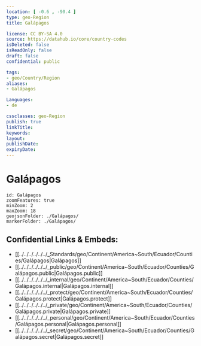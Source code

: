 ```yaml
---
location: [ -0.6 , -90.4 ] 
type: geo-Region
title: Galápagos

license: CC BY-SA 4.0
source: https://datahub.io/core/country-codes
isDeleted: false
isReadOnly: false
draft: false
confidential: public

tags:
- geo/Country/Region
aliases:
- Galápagos

Languages:
- de

cssclasses: geo-Region
publish: true
linkTitle: 
keywords: 
layout: 
publishDate: 
expiryDate: 
---
```


# Galápagos

```leaflet
id: Galápagos
zoomFeatures: true 
minZoom: 2 
maxZoom: 18
geojsonFolder: ./Galápagos/
markerFolder: ./Galápagos/
```


## Confidential Links & Embeds: 
- [[../../../../../../_Standards/geo/Continent/America~South/Ecuador/Counties/Galápagos|Galápagos]] 
- [[../../../../../../_public/geo/Continent/America~South/Ecuador/Counties/Galápagos.public|Galápagos.public]] 
- [[../../../../../../_internal/geo/Continent/America~South/Ecuador/Counties/Galápagos.internal|Galápagos.internal]] 
- [[../../../../../../_protect/geo/Continent/America~South/Ecuador/Counties/Galápagos.protect|Galápagos.protect]] 
- [[../../../../../../_private/geo/Continent/America~South/Ecuador/Counties/Galápagos.private|Galápagos.private]] 
- [[../../../../../../_personal/geo/Continent/America~South/Ecuador/Counties/Galápagos.personal|Galápagos.personal]] 
- [[../../../../../../_secret/geo/Continent/America~South/Ecuador/Counties/Galápagos.secret|Galápagos.secret]] 

